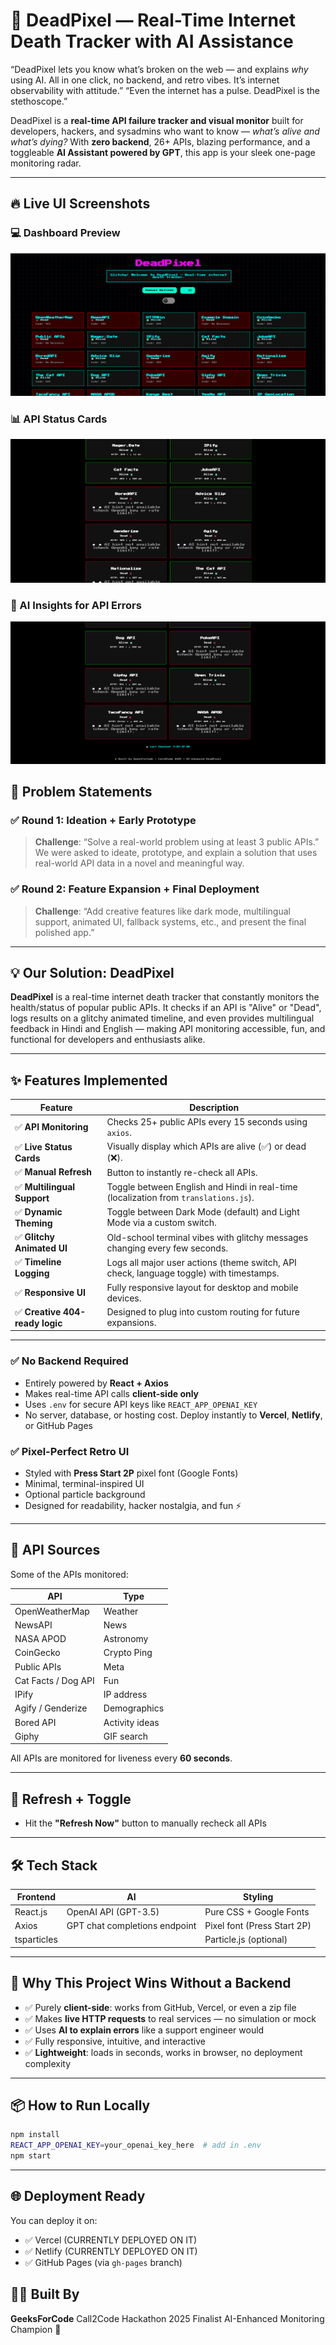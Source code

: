 # 🧠 DeadPixel — Real-Time Internet Death Tracker with AI Assistance
 “DeadPixel lets you know what’s broken on the web — and explains *why* using AI. All in one click, no backend, and retro vibes. It’s internet observability with attitude.”
 “Even the internet has a pulse. DeadPixel is the stethoscope.”

DeadPixel is a **real-time API failure tracker and visual monitor** built for developers, hackers, and sysadmins who want to know — *what’s alive and what’s dying?* With **zero backend**, 26+ APIs, blazing performance, and a toggleable **AI Assistant powered by GPT**, this app is your sleek one-page monitoring radar.

---

## 🔥 Live UI Screenshots

### 💻 Dashboard Preview

![DeadPixel Screenshot 1](https://github.com/Chinmayykashyap-git/DeadPixel/blob/c7d46e0f6c686d412e465b75b9b8a959759f8bba/Screenshot%202025-07-05%20225300.png)

### 📊 API Status Cards

![DeadPixel Screenshot 2](https://github.com/Chinmayykashyap-git/DeadPixel/blob/4ebd567ef11a8ee50b8ecf1478df75f80fee5eb9/Screenshot%202025-07-05%20032955.png)

### 🧠 AI Insights for API Errors

![DeadPixel Screenshot 3](https://github.com/Chinmayykashyap-git/DeadPixel/blob/4ebd567ef11a8ee50b8ecf1478df75f80fee5eb9/Screenshot%202025-07-05%20033009.png)



## 📌 Problem Statements

### ✅ Round 1: Ideation + Early Prototype

> **Challenge**: “Solve a real-world problem using at least 3 public APIs.”  
> We were asked to ideate, prototype, and explain a solution that uses real-world API data in a novel and meaningful way.

### ✅ Round 2: Feature Expansion + Final Deployment

> **Challenge**: “Add creative features like dark mode, multilingual support, animated UI, fallback systems, etc., and present the final polished app.”

---

## 💡 Our Solution: DeadPixel

**DeadPixel** is a real-time internet death tracker that constantly monitors the health/status of popular public APIs. It checks if an API is "Alive" or "Dead", logs results on a glitchy animated timeline, and even provides multilingual feedback in Hindi and English — making API monitoring accessible, fun, and functional for developers and enthusiasts alike.

---

## ✨ Features Implemented

| Feature                         | Description                                                                 |
|----------------------------------|-----------------------------------------------------------------------------|
| ✅ **API Monitoring**           | Checks 25+ public APIs every 15 seconds using `axios`.                      |
| ✅ **Live Status Cards**        | Visually display which APIs are alive (✅) or dead (❌).                     |
| ✅ **Manual Refresh**           | Button to instantly re-check all APIs.                                     |
| ✅ **Multilingual Support**     | Toggle between English and Hindi in real-time (localization from `translations.js`). |
| ✅ **Dynamic Theming**          | Toggle between Dark Mode (default) and Light Mode via a custom switch.     |
| ✅ **Glitchy Animated UI**      | Old-school terminal vibes with glitchy messages changing every few seconds.|
| ✅ **Timeline Logging**         | Logs all major user actions (theme switch, API check, language toggle) with timestamps. |
| ✅ **Responsive UI**            | Fully responsive layout for desktop and mobile devices.                     |
| ✅ **Creative 404-ready logic** | Designed to plug into custom routing for future expansions.                |

---

### ✅ No Backend Required

* Entirely powered by **React + Axios**
* Makes real-time API calls **client-side only**
* Uses `.env` for secure API keys like `REACT_APP_OPENAI_KEY`
* No server, database, or hosting cost. Deploy instantly to **Vercel**, **Netlify**, or GitHub Pages

### ✅ Pixel-Perfect Retro UI

* Styled with **Press Start 2P** pixel font (Google Fonts)
* Minimal, terminal-inspired UI
* Optional particle background
* Designed for readability, hacker nostalgia, and fun ⚡

---

## 🧪 API Sources

Some of the APIs monitored:

| API                 | Type           |
| ------------------- | -------------- |
| OpenWeatherMap      | Weather        |
| NewsAPI             | News           |
| NASA APOD           | Astronomy      |
| CoinGecko           | Crypto Ping    |
| Public APIs         | Meta           |
| Cat Facts / Dog API | Fun            |
| IPify               | IP address     |
| Agify / Genderize   | Demographics   |
| Bored API           | Activity ideas |
| Giphy               | GIF search     |

All APIs are monitored for liveness every **60 seconds**.

---

## 🔄 Refresh + Toggle

* Hit the **"Refresh Now"** button to manually recheck all APIs
---

## 🛠️ Tech Stack

| Frontend    | AI                            | Styling                     |
| ----------- | ----------------------------- | --------------------------- |
| React.js    | OpenAI API (GPT-3.5)          | Pure CSS + Google Fonts     |
| Axios       | GPT chat completions endpoint | Pixel font (Press Start 2P) |
| tsparticles |                               | Particle.js (optional)      |

---

## 🤯 Why This Project Wins Without a Backend

* ✅ Purely **client-side**: works from GitHub, Vercel, or even a zip file
* ✅ Makes **live HTTP requests** to real services — no simulation or mock
* ✅ Uses **AI to explain errors** like a support engineer would
* ✅ Fully responsive, intuitive, and interactive
* ✅ **Lightweight**: loads in seconds, works in browser, no deployment complexity

---

## 📦 How to Run Locally

```bash
npm install
REACT_APP_OPENAI_KEY=your_openai_key_here  # add in .env
npm start
```

---

## 🌐 Deployment Ready

You can deploy it on:

* ✅ Vercel (CURRENTLY DEPLOYED ON IT)
* ✅ Netlify (CURRENTLY DEPLOYED ON IT)
* ✅ GitHub Pages (via `gh-pages` branch)


## 👨‍💻 Built By

**GeeksForCode**
Call2Code Hackathon 2025 Finalist
AI-Enhanced Monitoring Champion 🧠
